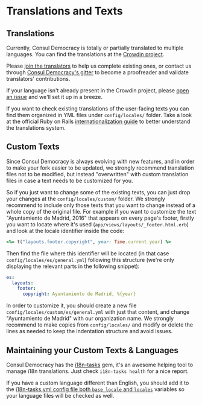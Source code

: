 # Translations and Texts

## Translations

Currently, Consul Democracy is totally or partially translated to multiple languages. You can find the translations at the [Crowdin project](https://translate.consuldemocracy.org/).

Please [join the translators](https://crwd.in/consul) to help us complete existing ones, or contact us through [Consul Democracy's gitter](https://gitter.im/consul/consul) to become a proofreader and validate translators' contributions.

If your language isn't already present in the Crowdin project, please [open an issue](https://github.com/consuldemocracy/consuldemocracy/issues/new?title=New%20language&body=Hello%20I%20would%20like%20to%20have%20my%20language%20INSERT%20YOUR%20LANGUAGE%20NAME%20added%20to%20Consul%20Democracy) and we'll set it up in a breeze.

If you want to check existing translations of the user-facing texts you can find them organized in YML files under `config/locales/` folder. Take a look at the official Ruby on Rails [internationalization guide](http://guides.rubyonrails.org/i18n.html) to better understand the translations system.

## Custom Texts

Since Consul Democracy is always evolving with new features, and in order to make your fork easier to be updated, we strongly recommend translation files not to be modified, but instead "overwritten" with custom translation files in case a text needs to be customized for you.

So if you just want to change some of the existing texts, you can just drop your changes at the `config/locales/custom/` folder. We strongly recommend to include only those texts that you want to change instead of a whole copy of the original file. For example if you want to customize the text "Ayuntamiento de Madrid, 2016" that appears on every page's footer, firstly you want to locate where it's used (`app/views/layouts/_footer.html.erb`) and look at the locale identifier inside the code:

```ruby
<%= t("layouts.footer.copyright", year: Time.current.year) %>
```

Then find the file where this identifier will be located (in that case `config/locales/es/general.yml`) following this structure (we're only displaying the relevant parts in the following snippet):

```yml
es:
  layouts:
    footer:
      copyright: Ayuntamiento de Madrid, %{year}
```

In order to customize it, you should create a new file `config/locales/custom/es/general.yml` with just that content, and change "Ayuntamiento de Madrid" with our organization name. We strongly recommend to make copies from `config/locales/` and modify or delete the lines as needed to keep the indentation structure and avoid issues.

## Maintaining your Custom Texts & Languages

Consul Democracy has the [i18n-tasks](https://github.com/glebm/i18n-tasks) gem, it's an awesome helping tool to manage i18n translations. Just check `i18n-tasks health` for a nice report.

If you have a custom language different than English, you should add it to the [i18n-tasks.yml config file both `base_locale` and `locales`](https://github.com/consuldemocracy/consuldemocracy/blob/master/config/i18n-tasks.yml#L4-L7) variables so your language files will be checked as well.
